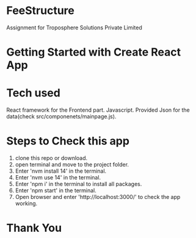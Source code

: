 # FeeStructure
Assignment for Troposphere Solutions Private Limited
# Getting Started with Create React App

# Tech used
React framework for the Frontend part.
Javascript.
Provided Json for the data(check src/componenets/mainpage.js).

# Steps to Check this app 

1. clone this repo or download.
2. open terminal and move to the project folder.
3. Enter 'nvm install 14' in the terminal.
4. Enter 'nvm use 14' in the terminal.
5. Enter 'npm i' in the terminal to install all packages.
6. Enter 'npm start' in the terminal.
7. Open browser and enter 'http://localhost:3000/' to check the app working.

# Thank You
